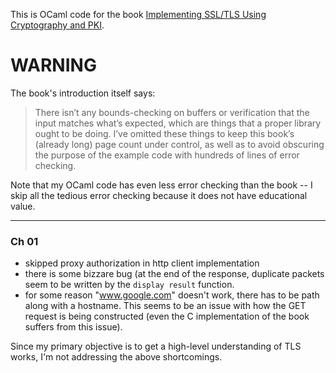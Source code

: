 This is OCaml code for the book [Implementing SSL/TLS Using Cryptography and PKI](https://www.amazon.com/Implementing-SSL-TLS-Using-Cryptography/dp/0470920416/).

# WARNING
 
The book's introduction itself says:

> There isn’t any bounds-checking on buffers or verification that the input matches what’s expected, which are things that a proper library ought to be doing. I’ve omitted these things to keep this book’s (already long) page count under control, as well as to avoid obscuring the purpose of the example code with hundreds of lines of error checking.

Note that my OCaml code has even less error checking than the book -- I skip all the tedious error checking because it does not have educational value.


---

### Ch 01

- skipped proxy authorization in http client implementation
- there is some bizzare bug (at the end of the response, duplicate packets seem to be written by the `display result` function.
- for some reason "www.google.com" doesn't work, there has to be path along with a hostname. This seems to be an issue with how the GET request is being constructed (even the C implementation of the book suffers from this issue).

Since my primary objective is to get a high-level understanding of TLS works, I'm not addressing the above shortcomings.
